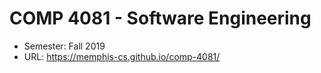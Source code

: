# COMP 4081 - Software Engineering

- Semester: Fall 2019
- URL: <https://memphis-cs.github.io/comp-4081/>

